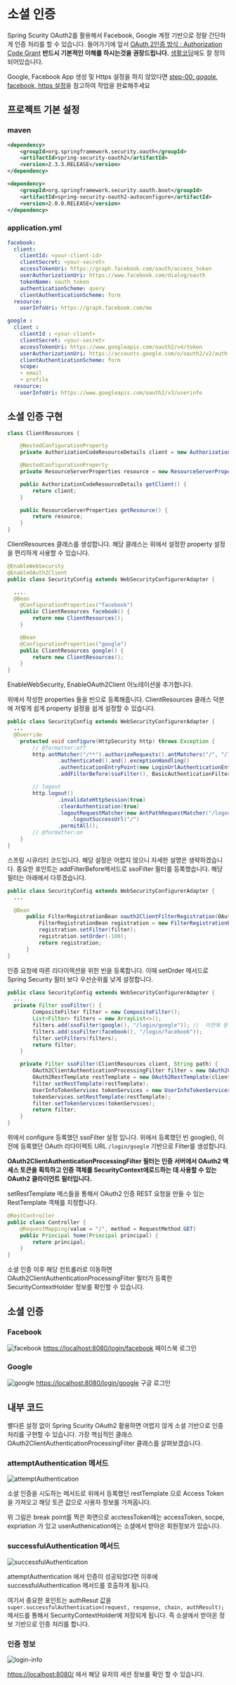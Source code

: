 # 소셜 인증

Spring Scurity OAuth2를 활용해서 Facebook, Google 계정 기반으로 정말 간단하게 인증 처리를 할 수 있습니다. 들어가기에 앞서 [OAuth 2인증 방식 : Authorization Code Grant](https://github.com/minwan1/spring-security-oauth2-example/blob/master/docs/step-1%3Aoauth1%2Coauth2%EB%9E%80.md#%EC%9D%B8%EC%A6%9D-%EC%A2%85%EB%A5%98) **반드시 기본적인 이해를 하시는것을 권장드립니다.** [생활코딩](https://www.youtube.com/watch?v=hm2r6LtUbk8&index=1&list=PLuHgQVnccGMA4guyznDlykFJh28_R08Q-)에도 잘 정의되어있습니다.

Google, Facebook App 생성 및 Https 설정을 하지 않았다면 [step-00: gogole, facebook, https 설정](https://github.com/cheese10yun/spring-security-oauth2-social/blob/master/doc/step-00.md)을 참고하여 작업을 완료해주세요


## 프로젝트 기본 설정 

### maven
```xml
<dependency>
    <groupId>org.springframework.security.oauth</groupId>
    <artifactId>spring-security-oauth2</artifactId>
    <version>2.3.3.RELEASE</version>
</dependency>

<dependency>
    <groupId>org.springframework.security.oauth.boot</groupId>
    <artifactId>spring-security-oauth2-autoconfigure</artifactId>
    <version>2.0.0.RELEASE</version>
</dependency>
```


### application.yml

```yml
facebook:
  client:
    clientId: <your-client-id>
    clientSecret: <your-secret>
    accessTokenUri: https://graph.facebook.com/oauth/access_token
    userAuthorizationUri: https://www.facebook.com/dialog/oauth
    tokenName: oauth_token
    authenticationScheme: query
    clientAuthenticationScheme: form
  resource:
    userInfoUri: https://graph.facebook.com/me

google :
  client :
    clientId : <your-client>
    clientSecret: <your-secret>
    accessTokenUri: https://www.googleapis.com/oauth2/v4/token
    userAuthorizationUri: https://accounts.google.com/o/oauth2/v2/auth
    clientAuthenticationScheme: form
    scope:
    - email
    - profile
  resource:
    userInfoUri: https://www.googleapis.com/oauth2/v3/userinfo
```

## 소셜 인증 구현
```java
class ClientResources {

    @NestedConfigurationProperty
    private AuthorizationCodeResourceDetails client = new AuthorizationCodeResourceDetails();

    @NestedConfigurationProperty
    private ResourceServerProperties resource = new ResourceServerProperties();

    public AuthorizationCodeResourceDetails getClient() {
        return client;
    }

    public ResourceServerProperties getResource() {
        return resource;
    }
}
```
ClientResources 클래스를 생성합니다. 해당 클래스는 위에서 설정한 property 설정을 편리하게 사용할 수 있습니다.


```java
@EnableWebSecurity
@EnableOAuth2Client
public class SecurityConfig extends WebSecurityConfigurerAdapter {

  ....
  @Bean
    @ConfigurationProperties("facebook")
    public ClientResources facebook() {
        return new ClientResources();
    }

    @Bean
    @ConfigurationProperties("google")
    public ClientResources google() {
        return new ClientResources();
    }
}
```
EnableWebSecurity, EnableOAuth2Client 어노테이션을 추가합니다. 

위에서 작성한 properties 들을 빈으로 등록해줍니다. ClientResources 클래스 덕분에 저렇게 쉽게 property 설정을 쉽게 설정할 수 있습니다.


```java
public class SecurityConfig extends WebSecurityConfigurerAdapter {
  ...
  @Override
    protected void configure(HttpSecurity http) throws Exception {
        // @formatter:off
		http.antMatcher("/**").authorizeRequests().antMatchers("/", "/login**").permitAll().anyRequest()
				.authenticated().and().exceptionHandling()
				.authenticationEntryPoint(new LoginUrlAuthenticationEntryPoint("/")).and()
				.addFilterBefore(ssoFilter(), BasicAuthenticationFilter.class);

		// logout
		http.logout()
                .invalidateHttpSession(true)
                .clearAuthentication(true)
                .logoutRequestMatcher(new AntPathRequestMatcher("/logout"))
                    .logoutSuccessUrl("/")
                .permitAll();
		// @formatter:on
    }
}
```

스프링 시큐리티 코드입니다. 해당 설정은 어렵지 않으니 자세한 설명은 생략하겠습니다. 중요한 포인트는 addFilterBefore메서드로 ssoFilter 필터를 등록했습니다. 해당 필터는 아래에서 다루겠습니다.

```java
public class SecurityConfig extends WebSecurityConfigurerAdapter {
  ...

  @Bean
      public FilterRegistrationBean oauth2ClientFilterRegistration(OAuth2ClientContextFilter filter) {
          FilterRegistrationBean registration = new FilterRegistrationBean();
          registration.setFilter(filter);
          registration.setOrder(-100);
          return registration;
      }
}
```
인증 요청에 따른 리다이렉션을 위한 빈을 등록합니다. 이때 setOrder 메서드로 Spring Security 필터 보다 우선순위를 낮게 설정합니다.


```java
public class SecurityConfig extends WebSecurityConfigurerAdapter {
  ...
  private Filter ssoFilter() {
        CompositeFilter filter = new CompositeFilter();
        List<Filter> filters = new ArrayList<>();
        filters.add(ssoFilter(google(), "/login/google")); //  이전에 등록했던 OAuth 리다이렉트 URL 
        filters.add(ssoFilter(facebook(), "/login/facebook"));
        filter.setFilters(filters);
        return filter;
    }

    private Filter ssoFilter(ClientResources client, String path) {
        OAuth2ClientAuthenticationProcessingFilter filter = new OAuth2ClientAuthenticationProcessingFilter(path);
        OAuth2RestTemplate restTemplate = new OAuth2RestTemplate(client.getClient(), oauth2ClientContext);
        filter.setRestTemplate(restTemplate);
        UserInfoTokenServices tokenServices = new UserInfoTokenServices(client.getResource().getUserInfoUri(), client.getClient().getClientId());
        tokenServices.setRestTemplate(restTemplate);
        filter.setTokenServices(tokenServices);
        return filter;
    }
}
```

위에서 configure 등록했던 ssoFilter 설정 입니다. 위에서 등록했던 빈 google(), 이전에 등록했던 OAuth 리다이렉트 URL `/login/google` 기반으로 Filter를 생성합니다.

**OAuth2ClientAuthenticationProcessingFilter 필터는 인증 서버에서 OAuth2 액세스 토큰을 획득하고 인증 객체를 SecurityContext에로드하는 데 사용할 수 있는 OAuth2 클라이언트 필터입니다.**

setRestTemplate 메스들을 통해서 OAuth2 인증 REST 요청을 만들 수 있는 RestTemplate 객체를 지정합니다.

```java
@RestController
public class Controller {
    @RequestMapping(value = "/", method = RequestMethod.GET)
    public Principal home(Principal principal) {
        return principal;
    }
}
```
소셜 인증 이후 해당 컨트롤러로 이동하면 OAuth2ClientAuthenticationProcessingFilter 필터가 등록한  SecurityContextHolder 정보를 확인할 수 있습니다.


## 소셜 인증

### Facebook
![facebook](/assets/facebook.png)
[https://localhost:8080/login/facebook](https://localhost:8080/login/facebook) 페이스북 로그인


### Google
![google](/assets/google.png)
[https://localhost:8080/login/google](https://localhost:8080/login/google) 구글 로그인

## 내부 코드

별다른 설정 없이 Spring Scurity OAuth2 활용하면 어렵지 않게 소셜 기반으로 인증 처리를 구현할 수 있습니다. 가장 핵심적인 클래스 OAuth2ClientAuthenticationProcessingFilter 클래스를 살펴보겠습니다.


### attemptAuthentication 메서드

![attemptAuthentication](/assets/attemptAuthentication.png)

소셜 인증을 시도하는 메서드로 위에서 등록했던 restTemplate 으로 Access Token 을 가져오고 해당 토큰 값으로 사용자 정보를 가져옵니다.

위 그림은 break point를 찍은 화면으로 acctessToken에는 accessToken, socpe, expriation 가 있고 userAuthenication에는 소셜에서 받아온 회원정보가 있습니다. 


### successfulAuthentication 메서드
![successfulAuthentication](/assets/successfulAuthentication.png)

attemptAuthentication 에서 인증이 성공되었다면 이후에 successfulAuthentication 메서드를 호출하게 됩니다. 

여기서 중요한 포인트는 authResut 값을 `super.successfulAuthentication(request, response, chain, authResult);` 메서드를 통해서 SecurityContextHolder에 저장되게 됩니다. 즉 소셜에서 받아온 정보 기반으로 인증 처리를 합니다.

### 인증 정보

![login-info](/assets/login-info.png)

[https://localhost:8080/](https://localhost:8080/) 에서 해당 유저의 세션 정보를 확인 할 수 있습니다.




